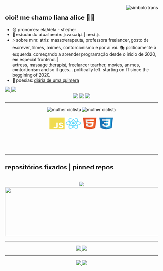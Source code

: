   <img align="right" alt="simbolo trans" src="https://user-images.githubusercontent.com/62564003/129538789-744dab5c-a30d-4a95-87a6-f9f750c45fea.png">

## oioi! me chamo liana alice 🏳️‍🌈

- 😄 pronomes: ela/dela - she/her
- 🌱 estudando atualmente: javascript | next.js 
- ⚡ sobre mim: atriz, massoterapeuta, professora freelancer, gosto de escrever, filmes, animes, contorcionismo e por aí vai. 🎭 politicamente à esquerda. começando a aprender programação desde o início de 2020, em especial frontend. | <br> actress, massage therapist, freelancer teacher, movies, animes, contortionism and so it goes... politically left. starting on IT since the beggining of 2020. 
- 📖 poesias: [diária de uma quimera](https://colecaoummulherio.blogspot.com/2019/10/lyanna-alisse.html)
  
 <div>
  <a href="https://github.com/lianaalice">
  <img height="180em" src="https://github-readme-stats.vercel.app/api?username=lianaalice&show_icons=true&theme=radical&include_all_commits=true&count_private=true"/>
  <img height="180em" src="https://github-readme-stats.vercel.app/api/top-langs/?username=lianaalice&layout=compact&langs_count=7&theme=radical"/>
</div>

<div align="center"> 
  <a href="mailto:lyannalisse@gmail.com"><img align="center" src="https://img.shields.io/badge/-Gmail-%23333?style=for-the-badge&logo=gmail&logoColor=white" target="_blank"></a>
  <a href="https://www.linkedin.com/in/liana-alice/" target="_blank"><img align="center" src="https://img.shields.io/badge/-LinkedIn-%230077B5?style=for-the-badge&logo=linkedin&logoColor=white" target="_blank"></a> 
  <a href="https://lyannaalisse.medium.com/" target="_blank"><img align="center" src="https://img.shields.io/badge/Medium-12100E?style=for-the-badge&logo=medium&logoColor=white" target="_blank"></a> 
</div>

-------------------------------------------------

<div align="center">
 <img  alt="mulher ciclista" src="https://user-images.githubusercontent.com/62564003/129539434-c2be0340-886b-4e09-a9b2-b07ae932f429.png">  
<img  alt="mulher ciclista" src="https://user-images.githubusercontent.com/62564003/129545991-db1ae127-f6ce-470f-80b7-ea8eb7636de9.png">
  </div>
<div align="center" style="display:inline_block"><br>
  <img alt="Javascript" height="40" width="50" src="https://raw.githubusercontent.com/devicons/devicon/master/icons/javascript/javascript-plain.svg">
  <img alt="React" height="40" width="50" src="https://raw.githubusercontent.com/devicons/devicon/master/icons/react/react-original.svg">
  <img alt="HTML" height="40" width="50" src="https://raw.githubusercontent.com/devicons/devicon/master/icons/html5/html5-original.svg">
  <img alt="CSS" height="40" width="50" src="https://raw.githubusercontent.com/devicons/devicon/master/icons/css3/css3-original.svg">
</div>

<br><br><br>

-------------------------------------------------

## repositórios fixados | pinned repos 

<div align="center"><br>
  <a href="https://github.com/lianaalice/capa-visibilidade-lgbt">
    <img height="160em"  src="https://github-readme-stats.vercel.app/api/pin/?username=lianaalice&repo=capa-visibilidade-lgbt&layout=compact&langs_count=7&theme=radical"/>
  </a>  
  <a href="https://github.com/lianaalice/Teens-HTML-CSS-I">
    <img height="160em" width="580em" src="https://github-readme-stats.vercel.app/api/pin/?username=lianaalice&repo=Teens-HTML-CSS-I&layout=compact&langs_count=7&theme=radical"/>
  </a>  

----------------------------------------------- 

  <a href="https://github.com/lianaalice/T9-projeto-1-m-de-maravilhosa">
    <img height="160em"  src="https://github-readme-stats.vercel.app/api/pin/?username=lianaalice&repo=T9-projeto-1-m-de-maravilhosa&layout=compact&langs_count=7&theme=radical"/>
  </a>  
  <a href="https://github.com/lianaalice/aluraquiz-lgbt">
    <img height="160em"   src="https://github-readme-stats.vercel.app/api/pin/?username=lianaalice&repo=aluraquiz-lgbt&layout=compact&langs_count=7&theme=radical"/>
  </a>  

-----------------------------------------------

  <a href="https://github.com/lianaalice/On10-TodasEmTech-HTML-CSS">
    <img height="160em"  src="https://github-readme-stats.vercel.app/api/pin/?username=lianaalice&repo=On10-TodasEmTech-HTML-CSS&layout=compact&langs_count=7&theme=radical"/>
  </a>  
  <a href="https://github.com/lianaalice/On11-TodasEmTech-Javascript-I">
   <img height="160em"  src="https://github-readme-stats.vercel.app/api/pin/?username=lianaalice&repo=On11-TodasEmTech-Javascript-I&layout=compact&langs_count=7&theme=radical"/>
  </a>  
</div>


#
